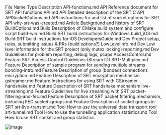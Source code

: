 
File Name	Type	Description
API-functions.md	API	Reference document for SRT API functions
API.md	API	Detailed description of the SRT C API
APISocketOptions.md	API	Instructions for and list of socket options for SRT API
why-srt-was-created.md	Article	Background and history of SRT
BuildOptions.md	Build	Description of CMake build system and configure script
build-win.md	Build	SRT build instructions for Windows
build_iOS.md	Build	SRT build instructions for iOS
DevelopersGuide.md	Dev	Project setup, rules, submitting issues & PRs (build options?)
LowLevelInfo.md	Dev	Low level information for the SRT project (only mutex locking)
reporting.md	Dev	Guidelines for problem reporting, debug logs, pcaps
AccessControl.md	Feature	SRT Access Control Guidelines (Stream ID)
SRT-Multiplex.md	Feature	Description of sample program for sending multiple streams
bonding-intro.md	Feature	Description of group (bonded) connections
encryption.md	Feature	Description of SRT encryption mechanism
gstreamer.md	Feature	Instructions for using SRT with GStreamer
handshake.md	Feature	Description of SRT handshake mechanism
live-streaming.md	Feature	Guidelines for live streaming with SRT
packet-filtering-and-fec.md	Feature	Description of SRT packet filtering mechanism, including FEC
socket-groups.md	Feature	Description of socket groups in SRT
srt-live-transmit.md	Tool	How to use the universal data transport tool
srt-tunnel.md	Tool	How to use the tunnelling application
statistics.md	Tool	How to use SRT socket and group statistics

![image](https://user-images.githubusercontent.com/28537807/109349879-9ce08080-7844-11eb-9461-9026b844a320.png)
